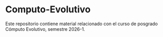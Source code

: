 # Computo-Evolutivo
Este repositorio contiene material relacionado con el curso de posgrado Cómputo Evolutivo, semestre 2026-1. 
